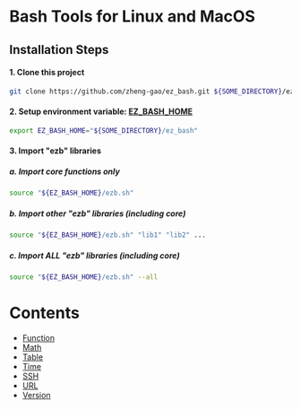 # Bash Tools for Linux and MacOS
## Installation Steps
#### 1. Clone this project
```bash
git clone https://github.com/zheng-gao/ez_bash.git ${SOME_DIRECTORY}/ez_bash
```
#### 2. Setup environment variable: [__EZ_BASH_HOME__](https://github.com/zheng-gao/ez_bash)
```bash
export EZ_BASH_HOME="${SOME_DIRECTORY}/ez_bash"
```
#### 3. Import "ezb" libraries
##### a. Import core functions only
```bash
source "${EZ_BASH_HOME}/ezb.sh"
```
##### b. Import other "ezb" libraries (including core)
```bash
source "${EZ_BASH_HOME}/ezb.sh" "lib1" "lib2" ...
```
##### c. Import ALL "ezb" libraries (including core)
```bash
source "${EZ_BASH_HOME}/ezb.sh" --all
```
# Contents
* [Function](docs/function.md)
* [Math](docs/math.md)
* [Table](docs/table.md)
* [Time](docs/time.md)
* [SSH](docs/ssh.md)
* [URL](docs/url.md)
* [Version](docs/version.md)

